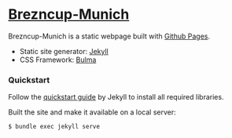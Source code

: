 # [Brezncup-Munich](https://brezncup-munich.de)

Brezncup-Munich is a static webpage built with [Github Pages](https://pages.github.com/).

- Static site generator: [Jekyll](https://jekyllrb.com/)
- CSS Framework: [Bulma](https://bulma.io/)

### Quickstart
Follow the [quickstart guide](https://jekyllrb.com/docs/) by Jekyll to install all required libraries.

Built the site and make it available on a local server:

    $ bundle exec jekyll serve


